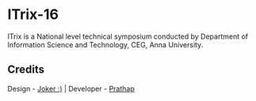 # ITrix-16
ITrix is a National level technical symposium conducted by Department of Information Science and Technology, CEG, Anna University.

## Credits

Design - [Joker :)](https://twitter.com/ShajanSheriff) | Developer - [Prathap](https://www.facebook.com/PrathapBPTP)
